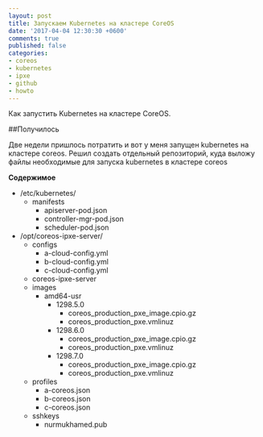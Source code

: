 ```yaml
---
layout: post
title: Запускаем Kubernetes на кластере CoreOS
date: '2017-04-04 12:30:30 +0600'
comments: true
published: false
categories:
- coreos
- kubernetes
- ipxe
- github
- howto
---
```


Как запустить Kubernetes на кластере CoreOS. <!--more-->

##Получилось

Две недели пришлось потратить и вот у меня запущен kubernetes на кластере coreos.
Решил создать отдельный репозиторий, куда выложу файлы необходимые для запуска kubernetes в кластере coreos

****Содержимое****

- /etc/kubernetes/
  - manifests
    - apiserver-pod.json
    - controller-mgr-pod.json
    - scheduler-pod.json
- /opt/coreos-ipxe-server/
  - configs
    - a-cloud-config.yml
	- b-cloud-config.yml
    - c-cloud-config.yml
  - coreos-ipxe-server
  - images
    - amd64-usr
      - 1298.5.0
        - coreos_production_pxe_image.cpio.gz
        - coreos_production_pxe.vmlinuz
      - 1298.6.0
        - coreos_production_pxe_image.cpio.gz
        - coreos_production_pxe.vmlinuz
      - 1298.7.0
        - coreos_production_pxe_image.cpio.gz
        - coreos_production_pxe.vmlinuz
  - profiles
    - a-coreos.json
    - b-coreos.json
    - c-coreos.json
  - sshkeys
    - nurmukhamed.pub
